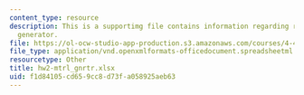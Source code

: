 ```yaml
---
content_type: resource
description: This is a supportimg file contains information regarding radiance material
  generator.
file: https://ol-ocw-studio-app-production.s3.amazonaws.com/courses/4-430-daylighting-spring-2012/f1d84105cd659cc8d73fa058925aeb63_hw2-mtrl_gnrtr.xlsx
file_type: application/vnd.openxmlformats-officedocument.spreadsheetml.sheet
resourcetype: Other
title: hw2-mtrl_gnrtr.xlsx
uid: f1d84105-cd65-9cc8-d73f-a058925aeb63
---
```

